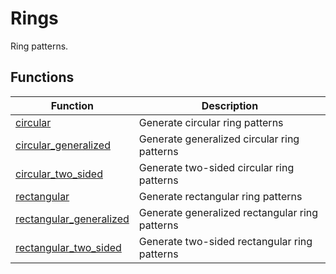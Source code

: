 # Rings

Ring patterns.

## Functions

| Function | Description |
|----------|-------------|
| [circular](circular.md) | Generate circular ring patterns |
| [circular_generalized](circular_generalized.md) | Generate generalized circular ring patterns |
| [circular_two_sided](circular_two_sided.md) | Generate two-sided circular ring patterns |
| [rectangular](rectangular.md) | Generate rectangular ring patterns |
| [rectangular_generalized](rectangular_generalized.md) | Generate generalized rectangular ring patterns |
| [rectangular_two_sided](rectangular_two_sided.md) | Generate two-sided rectangular ring patterns |
